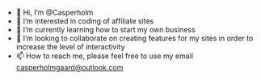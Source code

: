 - 👋 Hi, I’m @Casperholm
- 👀 I’m interested in coding of affiliate sites
- 🌱 I’m currently learning how to start my own business
- 💞️ I’m looking to collaborate on creating features for my sites in order to increase the level of interactivity
- 📫 How to reach me, please feel free to use my email casperholmgaard@outlook.com

<!---
Casperholm/Casperholm is a ✨ special ✨ repository because its `README.md` (this file) appears on your GitHub profile.
You can click the Preview link to take a look at your changes.
--->

